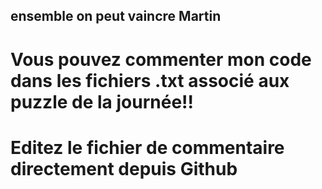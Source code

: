 ## ensemble on peut vaincre Martin

# Vous pouvez commenter mon code dans les fichiers .txt associé aux puzzle de la journée!!

# Editez le fichier de commentaire directement depuis Github
